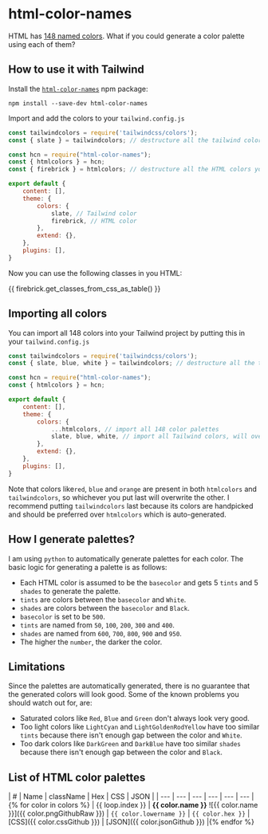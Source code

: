 
# html-color-names
HTML has [148 named colors](https://github.com/iaseth/html-color-names/blob/master/colors.json). What if you could generate a color palette using each of them?




## How to use it with Tailwind

Install the [`html-color-names`](https://www.npmjs.com/package/html-color-names) npm package:
```
npm install --save-dev html-color-names
```

Import and add the colors to your `tailwind.config.js`
```javascript
const tailwindcolors = require('tailwindcss/colors');
const { slate } = tailwindcolors; // destructure all the tailwind colors you want to use

const hcn = require("html-color-names");
const { htmlcolors } = hcn;
const { firebrick } = htmlcolors; // destructure all the HTML colors you want to use

export default {
	content: [],
	theme: {
		colors: {
			slate, // Tailwind color
			firebrick, // HTML color
		},
		extend: {},
	},
	plugins: [],
}
```

Now you can use the following classes in you HTML:

{{ firebrick.get_classes_from_css_as_table() }}




## Importing all colors

You can import all 148 colors into your Tailwind project by putting this in your `tailwind.config.js`
```javascript
const tailwindcolors = require('tailwindcss/colors');
const { slate, blue, white } = tailwindcolors; // destructure all the tailwind colors you want to use

const hcn = require("html-color-names");
const { htmlcolors } = hcn;

export default {
	content: [],
	theme: {
		colors: {
			...htmlcolors, // import all 148 color palettes
			slate, blue, white, // import all Tailwind colors, will overwrite colors if names clash
		},
		extend: {},
	},
	plugins: [],
}
```
Note that colors like`red`, `blue` and `orange` are present in both `htmlcolors` and `tailwindcolors`, so whichever you put last will overwrite the other. I recommend putting `tailwindcolors` last because its colors are handpicked and should be preferred over `htmlcolors` which is auto-generated.




## How I generate palettes?
I am using `python` to automatically generate palettes for each color. The basic logic for generating a palette is as follows:

* Each HTML color is assumed to be the `basecolor` and gets 5 `tints` and 5 `shades` to generate the palette.
* `tints` are colors between the `basecolor` and `White`.
* `shades` are colors between the `basecolor` and `Black`.
* `basecolor` is set to be `500`.
* `tints` are named from `50`, `100`, `200`, `300` and `400`.
* `shades` are named from `600`, `700`, `800`, `900` and `950`.
* The higher the `number`, the darker the color.




## Limitations
Since the palettes are automatically generated, there is no guarantee that the generated colors will look good. Some of the known problems you should watch out for, are:

* Saturated colors like `Red`, `Blue` and `Green` don't always look very good.
* Too light colors like `LightCyan` and `LightGoldenRodYellow` have too similar `tints` because there isn't enough gap between the color and `White`.
* Too dark colors like `DarkGreen` and `DarkBlue` have too similar `shades` because there isn't enough gap between the color and `Black`.




## List of HTML color palettes

| # | Name | className | Hex | CSS | JSON |
| --- | --- | --- | --- | --- | --- |{% for color in colors %}
| {{ loop.index }} | **{{ color.name }}** ![{{ color.name }}]({{ color.pngGithubRaw }}) | `{{ color.lowername }}` | `{{ color.hex }}` | [CSS]({{ color.cssGithub }}) | [JSON]({{ color.jsonGithub }}) |{% endfor %}


